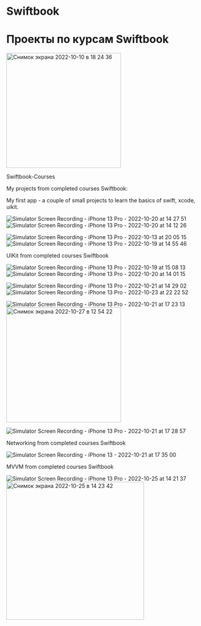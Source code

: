 # Swiftbook
# Проекты по курсам Swiftbook
<img width="300" alt="Снимок экрана 2022-10-10 в 18 24 36" src="https://user-images.githubusercontent.com/110721351/194865761-429f7b86-4518-4518-8685-7dab964d5873.png">

Swiftbook-Courses

My projects from completed courses Swiftbook:

My first app - a couple of small projects to learn the basics of swift, xcode, uikit.

![Simulator Screen Recording - iPhone 13 Pro - 2022-10-20 at 14 27 51](https://user-images.githubusercontent.com/110721351/196897340-fbb236e3-0e54-4888-a34a-30395dd7de66.gif)
![Simulator Screen Recording - iPhone 13 Pro - 2022-10-20 at 14 12 26](https://user-images.githubusercontent.com/110721351/196897372-563c6db7-d63e-4a2a-b68f-4318b379b962.gif)


![Simulator Screen Recording - iPhone 13 Pro - 2022-10-13 at 20 05 15](https://user-images.githubusercontent.com/110721351/195848710-8ff55b0b-a228-4a26-8386-8668bfa9c878.gif)
![Simulator Screen Recording - iPhone 13 Pro - 2022-10-19 at 14 55 46](https://user-images.githubusercontent.com/110721351/196645134-8f1dab55-9c95-4e1b-ae33-38cff767a3bf.gif)

UIKit from completed courses Swiftbook

![Simulator Screen Recording - iPhone 13 Pro - 2022-10-19 at 15 08 13](https://user-images.githubusercontent.com/110721351/196648178-b5e4d972-8728-469e-acea-0b29ae4a408b.gif)
![Simulator Screen Recording - iPhone 13 Pro - 2022-10-20 at 14 01 15](https://user-images.githubusercontent.com/110721351/196891336-64ce2fb0-26ed-44f1-8612-2829aad7b40b.gif)

![Simulator Screen Recording - iPhone 13 Pro - 2022-10-21 at 14 29 02](https://user-images.githubusercontent.com/110721351/197150625-31004190-c69b-44db-bf03-a6ea2e5fa957.gif)
![Simulator Screen Recording - iPhone 13 Pro - 2022-10-23 at 22 22 52](https://user-images.githubusercontent.com/110721351/197409187-452bcacd-1258-420c-aaed-69da1623a684.gif)

![Simulator Screen Recording - iPhone 13 Pro - 2022-10-21 at 17 23 13](https://user-images.githubusercontent.com/110721351/197696824-103a9133-5437-4f75-b6f5-860b34b4c9c3.gif)
<img width="300" alt="Снимок экрана 2022-10-27 в 12 54 22" src="https://user-images.githubusercontent.com/110721351/198239918-89fe6fe7-a804-4042-8c03-295c412deca7.png">

![Simulator Screen Recording - iPhone 13 Pro - 2022-10-21 at 17 28 57](https://user-images.githubusercontent.com/110721351/198630853-1cfa8a50-289e-461e-8bfe-dbbd38592c43.gif)





Networking from completed courses Swiftbook

![Simulator Screen Recording - iPhone 13 - 2022-10-21 at 17 35 00](https://user-images.githubusercontent.com/110721351/197747339-3451bd77-61a9-4766-98cc-eab529338155.gif)

MVVM from completed courses Swiftbook

![Simulator Screen Recording - iPhone 13 Pro - 2022-10-25 at 14 21 37](https://user-images.githubusercontent.com/110721351/197749143-567dcc97-8a06-4d7c-800d-d4460067ca92.gif)
<img width="360" alt="Снимок экрана 2022-10-25 в 14 23 42" src="https://user-images.githubusercontent.com/110721351/197749256-0fed1368-1e53-4210-a9bd-6b29549f290c.png">




